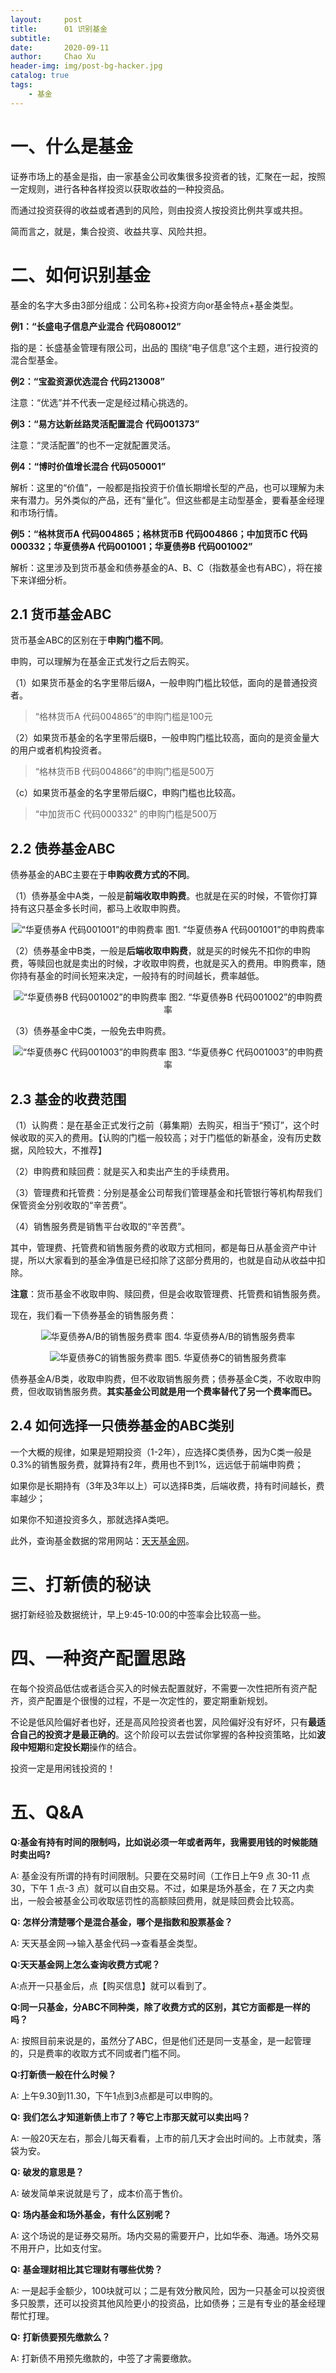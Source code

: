 ```yaml
---
layout:     post
title:      01 识别基金
subtitle:   
date:       2020-09-11
author:     Chao Xu
header-img: img/post-bg-hacker.jpg
catalog: true
tags:
    - 基金
---
```


# **一、什么是基金**

证券市场上的基金是指，由一家基金公司收集很多投资者的钱，汇聚在一起，按照一定规则，进行各种各样投资以获取收益的一种投资品。

而通过投资获得的收益或者遇到的风险，则由投资人按投资比例共享或共担。

简而言之，就是，集合投资、收益共享、风险共担。

# **二、如何识别基金**

基金的名字大多由3部分组成：公司名称+投资方向or基金特点+基金类型。

**例1：“长盛电子信息产业混合 代码080012”**

指的是：长盛基金管理有限公司，出品的 围绕“电子信息”这个主题，进行投资的混合型基金。

**例2：“宝盈资源优选混合 代码213008”**

注意：“优选”并不代表一定是经过精心挑选的。

**例3：“易方达新丝路灵活配置混合 代码001373”**

注意：“灵活配置”的也不一定就配置灵活。

**例4：“博时价值增长混合 代码050001”**

解析：这里的“价值”，一般都是指投资于价值长期增长型的产品，也可以理解为未来有潜力。另外类似的产品，还有“量化”。但这些都是主动型基金，要看基金经理和市场行情。

**例5：“格林货币A 代码004865；格林货币B 代码004866；中加货币C 代码000332；华夏债券A 代码001001；华夏债券B 代码001002”**

解析：这里涉及到货币基金和债券基金的A、B、C（指数基金也有ABC），将在接下来详细分析。

## **2.1** **货币基金ABC**

货币基金ABC的区别在于**申购门槛不同**。

申购，可以理解为在基金正式发行之后去购买。

（1）如果货币基金的名字里带后缀A，一般申购门槛比较低，面向的是普通投资者。

> “格林货币A 代码004865”的申购门槛是100元

（2）如果货币基金的名字里带后缀B，一般申购门槛比较高，面向的是资金量大的用户或者机构投资者。

> “格林货币B 代码004866”的申购门槛是500万

（c）如果货币基金的名字里带后缀C，申购门槛也比较高。

> “中加货币C 代码000332” 的申购门槛是500万

## **2.2** **债券基金ABC**

债券基金的ABC主要在于**申购收费方式的不同**。

（1）债券基金中A类，一般是**前端收取申购费**。也就是在买的时候，不管你打算持有这只基金多长时间，都马上收取申购费。

<p align="center">
  <img src="https://i.loli.net/2020/09/22/TEeFDqru2f5AwXj.png" title="“华夏债券A 代码001001”的申购费率">
图1. “华夏债券A 代码001001”的申购费率
</p>

（2）债券基金中B类，一般是**后端收取申购费**，就是买的时候先不扣你的申购费，等赎回也就是卖出的时候，才收取申购费，也就是买入的费用。申购费率，随你持有基金的时间长短来决定，一般持有的时间越长，费率越低。

<p align="center">
  <img src="https://i.loli.net/2020/09/22/hBUnTzxXm5kVtLb.png" title="“华夏债券B 代码001002”的申购费率">
图2. “华夏债券B 代码001002”的申购费率
</p>



（3）债券基金中C类，一般免去申购费。

<p align="center">
  <img src="https://i.loli.net/2020/09/22/zKiCcm9GEdHeNoQ.png" title="“华夏债券C 代码001003”的申购费率">
图3. “华夏债券C 代码001003”的申购费率
</p>



## **2.3** **基金的收费范围**

（1）认购费：是在基金正式发行之前（募集期）去购买，相当于“预订”，这个时候收取的买入的费用。【认购的门槛一般较高；对于门槛低的新基金，没有历史数据，风险较大，不推荐】

（2）申购费和赎回费：就是买入和卖出产生的手续费用。

（3）管理费和托管费：分别是基金公司帮我们管理基金和托管银行等机构帮我们保管资金分别收取的“辛苦费”。

（4）销售服务费是销售平台收取的“辛苦费”。

其中，管理费、托管费和销售服务费的收取方式相同，都是每日从基金资产中计提，所以大家看到的基金净值是已经扣除了这部分费用的，也就是自动从收益中扣除。

**注意**：货币基金不收取申购、赎回费，但是会收取管理费、托管费和销售服务费。

现在，我们看一下债券基金的销售服务费：

<p align="center">
  <img src="https://i.loli.net/2020/09/23/RQ8Yq7DOWXUrcG1.png" title="华夏债券A/B的销售服务费率">
图4. 华夏债券A/B的销售服务费率
</p>



<p align="center">
  <img src="https://i.loli.net/2020/09/23/g9ZoH642yqeaSlO.png" title="华夏债券C的销售服务费率">
图5. 华夏债券C的销售服务费率
</p>



债券基金A/B类，收取申购费，但不收取销售服务费；债券基金C类，不收取申购费，但收取销售服务费。**其实基金公司就是用一个费率替代了另一个费率而已。**

## **2.4** **如何选择一只债券基金的ABC类别**

一个大概的规律，如果是短期投资（1-2年），应选择C类债券，因为C类一般是0.3%的销售服务费，就算持有2年，费用也不到1%，远远低于前端申购费；

如果你是长期持有（3年及3年以上）可以选择B类，后端收费，持有时间越长，费率越少；

如果你不知道投资多久，那就选择A类吧。

此外，查询基金数据的常用网站：[天天基金网](https://fund.eastmoney.com/)。

# **三、打新债的秘诀**

据打新经验及数据统计，早上9:45-10:00的中签率会比较高一些。

# **四、一种资产配置思路**

在每个投资品低估或者适合买入的时候去配置就好，不需要一次性把所有资产配齐，资产配置是个很慢的过程，不是一次定性的，要定期重新规划。

不论是低风险偏好者也好，还是高风险投资者也罢，风险偏好没有好坏，只有**最适合自己的投资才是最正确的**。这个阶段可以去尝试你掌握的各种投资策略，比如**波段中短期**和**定投长期**操作的结合。

投资一定是用闲钱投资的！

# **五、Q&A**

**Q:基金有持有时间的限制吗，比如说必须一年或者两年，我需要用钱的时候能随时卖出吗?**

A: 基金没有所谓的持有时间限制。只要在交易时间（工作日上午9 点 30-11 点 30，下午 1 点-3 点）就可以自由交易。不过，如果是场外基金，在 7 天之内卖出，一般会被基金公司收取惩罚性的高额赎回费用，就是赎回费会比较高。

**Q:** **怎样分清楚哪个是混合基金，哪个是指数和股票基金？**

A: 天天基金网-->输入基金代码-->查看基金类型。

**Q:天天基金网上怎么查询收费方式呢？**

A:点开一只基金后，点【购买信息】就可以看到了。

**Q:同一只基金，分ABC不同种类，除了收费方式的区别，其它方面都是一样的吗？**

A: 按照目前来说是的，虽然分了ABC，但是他们还是同一支基金，是一起管理的，只是费率的收取方式不同或者门槛不同。

**Q:打新债一般在什么时候？**

A: 上午9.30到11.30，下午1点到3点都是可以申购的。

**Q:** **我们怎么才知道新债上市了？等它上市那天就可以卖出吗？**

A: 一般20天左右，那会儿每天看看，上市的前几天才会出时间的。上市就卖，落袋为安。

**Q:** **破发的意思是？**

A: 破发简单来说就是亏了，成本价高于售价。

**Q:** **场内基金和场外基金，有什么区别呢？**

A: 这个场说的是证券交易所。场内交易的需要开户，比如华泰、海通。场外交易不用开户，比如支付宝。

**Q:** **基金理财相比其它理财有哪些优势？**

A: 一是起手金额少，100块就可以；二是有效分散风险，因为一只基金可以投资很多只股票，还可以投资其他风险更小的投资品，比如债券；三是有专业的基金经理帮忙打理。

**Q:** **打新债要预先缴款么？**

A: 打新债不用预先缴款的，中签了才需要缴款。